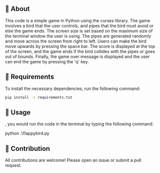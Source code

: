## :space_invader: About

This code is a simple game in Python using the curses library. The game involves a bird that the user controls, and pipes that the bird must avoid or else the game ends. The screen size is set based on the maximum size of the terminal window the user is using. The pipes are generated randomly and move across the screen from right to left. Users can make the bird move upwards by pressing the space bar. The score is displayed at the top of the screen, and the game ends if the bird collides with the pipes or goes out of bounds. Finally, the game over message is displayed and the user can end the game by pressing the 'q' key.

## :wrench: Requirements

To install the necessary dependencies, run the following command:

```bash
pip install -r requirements.txt
```
## :runner:  Usage

, you would run the code in the terminal by typing the following command:

python .\flappybird.py

## :raising_hand: Contribution

All contributions are welcome! Please open an issue or submit a pull request.

